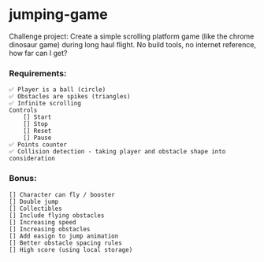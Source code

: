 # jumping-game
Challenge project: Create a simple scrolling platform game (like the chrome dinosaur game) during long haul flight. 
No build tools, no internet reference, how far can I get?


### Requirements:
	✅ Player is a ball (circle)  
	✅ Obstacles are spikes (triangles) 
	✅ Infinite scrolling 
	Controls
		[] Start 
		[] Stop 
		[] Reset
		[] Pause
	✅ Points counter 
	✅ Collision detection - taking player and obstacle shape into consideration


### Bonus:
	[] Character can fly / booster
	[] Double jump
	[] Collectibles
	[] Include flying obstacles
	[] Increasing speed
	[] Increasing obstacles
	[] Add easign to jump animation
	[] Better obstacle spacing rules
	[] High score (using local storage)
